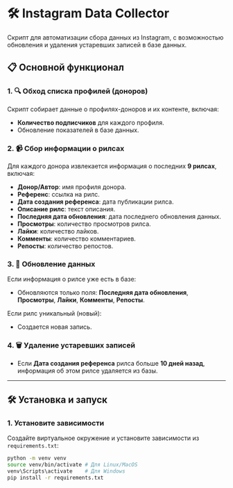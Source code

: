 # 🛠 Instagram Data Collector

Скрипт для автоматизации сбора данных из Instagram, с возможностью обновления и удаления устаревших записей в базе данных.

## 📋 Основной функционал

### 1. 🔍 Обход списка профилей (доноров)
Скрипт собирает данные о профилях-доноров и их контенте, включая:
- **Количество подписчиков** для каждого профиля.
- Обновление показателей в базе данных.

### 2. 📹 Сбор информации о рилсах
Для каждого донора извлекается информация о последних **9 рилсах**, включая:
- **Донор/Автор**: имя профиля донора.
- **Референс**: ссылка на рилс.
- **Дата создания референса**: дата публикации рилса.
- **Описание рилс**: текст описания.
- **Последняя дата обновления**: дата последнего обновления данных.
- **Просмотры**: количество просмотров рилса.
- **Лайки**: количество лайков.
- **Комменты**: количество комментариев.
- **Репосты**: количество репостов.

### 3. 🔄 Обновление данных
Если информация о рилсе уже есть в базе:
- Обновляются только поля: **Последняя дата обновления**, **Просмотры**, **Лайки**, **Комменты**, **Репосты**.

Если рилс уникальный (новый):
- Создается новая запись.

### 4. 🗑 Удаление устаревших записей
- Если **Дата создания референса** рилса больше **10 дней назад**, информация об этом рилсе удаляется из базы.

---

## 🛠 Установка и запуск

### 1. Установите зависимости
Создайте виртуальное окружение и установите зависимости из `requirements.txt`:
```bash
python -m venv venv
source venv/bin/activate # Для Linux/MacOS
venv\Scripts\activate    # Для Windows
pip install -r requirements.txt

